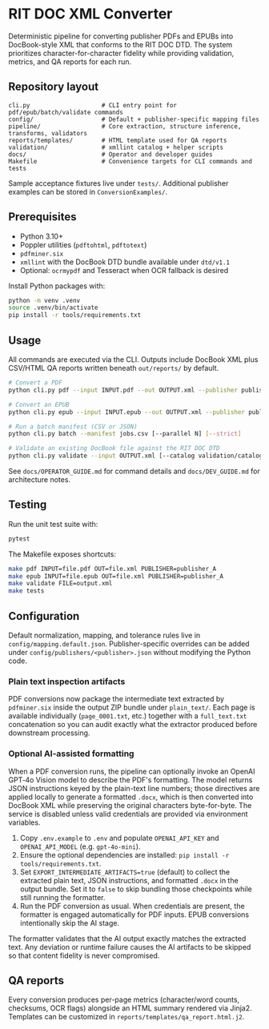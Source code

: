# RIT DOC XML Converter

Deterministic pipeline for converting publisher PDFs and EPUBs into DocBook-style XML that conforms to the RIT DOC DTD. The system prioritizes character-for-character fidelity while providing validation, metrics, and QA reports for each run.

## Repository layout

```
cli.py                    # CLI entry point for pdf/epub/batch/validate commands
config/                   # Default + publisher-specific mapping files
pipeline/                 # Core extraction, structure inference, transforms, validators
reports/templates/        # HTML template used for QA reports
validation/               # xmllint catalog + helper scripts
docs/                     # Operator and developer guides
Makefile                  # Convenience targets for CLI commands and tests
```

Sample acceptance fixtures live under `tests/`. Additional publisher examples can be stored in `ConversionExamples/`.

## Prerequisites

* Python 3.10+
* Poppler utilities (`pdftohtml`, `pdftotext`)
* `pdfminer.six`
* `xmllint` with the DocBook DTD bundle available under `dtd/v1.1`
* Optional: `ocrmypdf` and Tesseract when OCR fallback is desired

Install Python packages with:

```bash
python -m venv .venv
source .venv/bin/activate
pip install -r tools/requirements.txt
```

## Usage

All commands are executed via the CLI. Outputs include DocBook XML plus CSV/HTML QA reports written beneath `out/reports/` by default.

```bash
# Convert a PDF
python cli.py pdf --input INPUT.pdf --out OUTPUT.xml --publisher publisher_A [--ocr-on-image-only] [--strict]

# Convert an EPUB
python cli.py epub --input INPUT.epub --out OUTPUT.xml --publisher publisher_A [--strict]

# Run a batch manifest (CSV or JSON)
python cli.py batch --manifest jobs.csv [--parallel N] [--strict]

# Validate an existing DocBook file against the RIT DOC DTD
python cli.py validate --input OUTPUT.xml [--catalog validation/catalog.xml]
```

See `docs/OPERATOR_GUIDE.md` for command details and `docs/DEV_GUIDE.md` for architecture notes.

## Testing

Run the unit test suite with:

```bash
pytest
```

The Makefile exposes shortcuts:

```bash
make pdf INPUT=file.pdf OUT=file.xml PUBLISHER=publisher_A
make epub INPUT=file.epub OUT=file.xml PUBLISHER=publisher_A
make validate FILE=output.xml
make tests
```

## Configuration

Default normalization, mapping, and tolerance rules live in `config/mapping.default.json`. Publisher-specific overrides can be added under `config/publishers/<publisher>.json` without modifying the Python code.

### Plain text inspection artifacts

PDF conversions now package the intermediate text extracted by `pdfminer.six` inside the output ZIP bundle under `plain_text/`. Each page is available individually (`page_0001.txt`, etc.) together with a `full_text.txt` concatenation so you can audit exactly what the extractor produced before downstream processing.

### Optional AI-assisted formatting

When a PDF conversion runs, the pipeline can optionally invoke an OpenAI GPT‑4o Vision model to describe the PDF's formatting. The model returns JSON instructions keyed by the plain-text line numbers; those directives are applied locally to generate a formatted `.docx`, which is then converted into DocBook XML while preserving the original characters byte-for-byte. The service is disabled unless valid credentials are provided via environment variables.

1. Copy `.env.example` to `.env` and populate `OPENAI_API_KEY` and `OPENAI_API_MODEL` (e.g. `gpt-4o-mini`).
2. Ensure the optional dependencies are installed: `pip install -r tools/requirements.txt`.
3. Set `EXPORT_INTERMEDIATE_ARTIFACTS=true` (default) to collect the extracted plain text, JSON instructions, and formatted `.docx` in the output bundle. Set it to `false` to skip bundling those checkpoints while still running the formatter.
4. Run the PDF conversion as usual. When credentials are present, the formatter is engaged automatically for PDF inputs. EPUB conversions intentionally skip the AI stage.

The formatter validates that the AI output exactly matches the extracted text. Any deviation or runtime failure causes the AI artifacts to be skipped so that content fidelity is never compromised.

## QA reports

Every conversion produces per-page metrics (character/word counts, checksums, OCR flags) alongside an HTML summary rendered via Jinja2. Templates can be customized in `reports/templates/qa_report.html.j2`.

